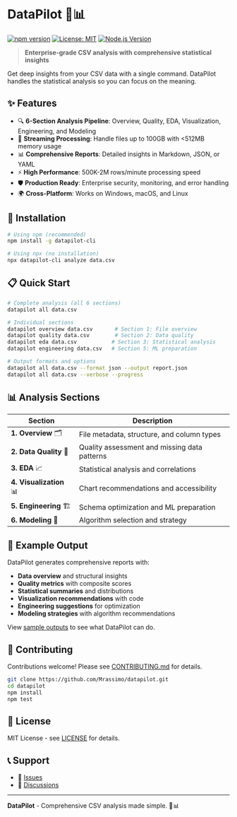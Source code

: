 # DataPilot 🚁📊

[![npm version](https://img.shields.io/npm/v/datapilot-cli.svg)](https://www.npmjs.com/package/datapilot-cli)
[![License: MIT](https://img.shields.io/badge/License-MIT-yellow.svg)](https://opensource.org/licenses/MIT)
[![Node.js Version](https://img.shields.io/node/v/datapilot-cli.svg)](https://nodejs.org)

> **Enterprise-grade CSV analysis with comprehensive statistical insights**

Get deep insights from your CSV data with a single command. DataPilot handles the statistical analysis so you can focus on the meaning.

## ✨ Features

- 🔍 **6-Section Analysis Pipeline**: Overview, Quality, EDA, Visualization, Engineering, and Modeling
- 🚀 **Streaming Processing**: Handle files up to 100GB with <512MB memory usage
- 📊 **Comprehensive Reports**: Detailed insights in Markdown, JSON, or YAML
- ⚡ **High Performance**: 500K-2M rows/minute processing speed
- 🛡️ **Production Ready**: Enterprise security, monitoring, and error handling
- 🌍 **Cross-Platform**: Works on Windows, macOS, and Linux

## 🚀 Installation

```bash
# Using npm (recommended)
npm install -g datapilot-cli

# Using npx (no installation)
npx datapilot-cli analyze data.csv
```

## 📋 Quick Start

```bash
# Complete analysis (all 6 sections)
datapilot all data.csv

# Individual sections
datapilot overview data.csv       # Section 1: File overview
datapilot quality data.csv        # Section 2: Data quality
datapilot eda data.csv           # Section 3: Statistical analysis
datapilot engineering data.csv   # Section 5: ML preparation

# Output formats and options
datapilot all data.csv --format json --output report.json
datapilot all data.csv --verbose --progress
```

## 📊 Analysis Sections

| Section | Description |
|---------|-------------|
| **1. Overview** 🗂️ | File metadata, structure, and column types |
| **2. Data Quality** 🧐 | Quality assessment and missing data patterns |
| **3. EDA** 📈 | Statistical analysis and correlations |
| **4. Visualization** 📊 | Chart recommendations and accessibility |
| **5. Engineering** 🏗️ | Schema optimization and ML preparation |
| **6. Modeling** 🧠 | Algorithm selection and strategy |

## 📖 Example Output

DataPilot generates comprehensive reports with:
- **Data overview** and structural insights
- **Quality metrics** with composite scores
- **Statistical summaries** and distributions
- **Visualization recommendations** with code
- **Engineering suggestions** for optimization
- **Modeling strategies** with algorithm recommendations

View [sample outputs](examples/sample-outputs/) to see what DataPilot can do.

## 🤝 Contributing

Contributions welcome! Please see [CONTRIBUTING.md](docs/CONTRIBUTING.md) for details.

```bash
git clone https://github.com/Mrassimo/datapilot.git
cd datapilot
npm install
npm test
```

## 📄 License

MIT License - see [LICENSE](LICENSE) for details.

## 📞 Support

- 🐛 [Issues](https://github.com/Mrassimo/datapilot/issues)
- 💬 [Discussions](https://github.com/Mrassimo/datapilot/discussions)

---

**DataPilot** - Comprehensive CSV analysis made simple. 🚁📊